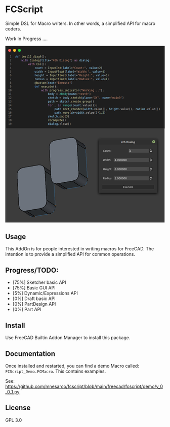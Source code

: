 # FCScript

Simple DSL for Macro writers. In other words, a simplified API for macro coders.

Work In Progress ....

![My Image](screenshot.jpg)

## Usage

This AddOn is for people interested in writing macros for FreeCAD. The intention is 
to provide a simplified API for common operations.

## Progress/TODO:

- [75%] Sketcher basic API
- [75%] Basic GUI API
- [5%] Dynamic/Expressions API
- [0%] Draft basic API
- [0%] PartDesign API
- [0%] Part API

## Install

Use FreeCAD Builtin Addon Manager to install this package.

## Documentation

Once installed and restarted, you can find a demo Macro called: `FCScript_Demo.FCMacro`. This contains examples.

See: https://github.com/mnesarco/fcscript/blob/main/freecad/fcscript/demo/v_0_0_1.py

## License

GPL 3.0

